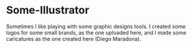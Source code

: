 # Some-Illustrator

Sometimes I like playing with some graphic designs tools. I created some logos for some small brands, as the one uploaded here, and I made some caricatures as the one created here (Diego Maradona).
